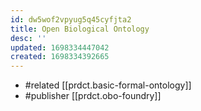 ```yaml
---
id: dw5wof2vpyug5q45cyfjta2
title: Open Biological Ontology
desc: ''
updated: 1698334447042
created: 1698334392665
---
```


- #related [[prdct.basic-formal-ontology]]
- #publisher [[prdct.obo-foundry]]